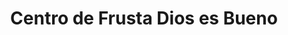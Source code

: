 ---
title: "Centro de Frusta Dios es Bueno"
url: /san-cristobal/centro-de-frusta-dios-es-bueno/
shop: frutería
---